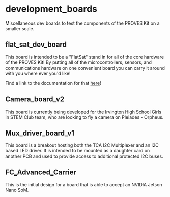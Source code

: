 # development_boards
Miscellaneous dev boards to test the components of the PROVES Kit on a smaller scale. 

## flat_sat_dev_board
This board is intended to be a "FlatSat" stand in for all of the core hardware of the PROVES Kit! By putting all of the microcontrollers, sensors, and communications hardware on one convenient board you can carry it around with you where ever you'd like!

Find a link to the documentation for that [here](https://docs.proveskit.space/en/latest/core_documentation/hardware/flatsat_dev_board/)! 

## Camera_board_v2
This board is currently being developed for the Irvington High School Girls in STEM Club team, who are looking to fly a camera on Pleiades - Orpheus. 

## Mux_driver_board_v1
This board is a breakout hosting both the TCA I2C Multiplexer and an I2C based LED driver. It is intended to be mounted as a daughter card on another PCB and used to provide access to additional protected I2C buses. 

## FC_Advanced_Carrier 
This is the initial design for a board that is able to accept an NVIDIA Jetson Nano SoM. 
